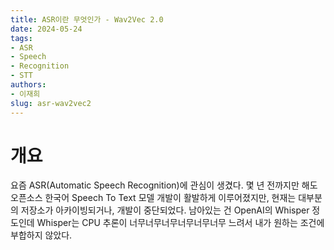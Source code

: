 ```yaml
---
title: ASR이란 무엇인가 - Wav2Vec 2.0
date: 2024-05-24
tags:
- ASR
- Speech
- Recognition
- STT
authors:
- 이재희
slug: asr-wav2vec2
---
```


# 개요

요즘 ASR(Automatic Speech Recognition)에 관심이 생겼다. 몇 년 전까지만 해도 오픈소스 한국어 Speech To Text 모델 개발이 활발하게 이루어졌지만, 현재는 대부분의 저장소가 아카이빙되거나, 개발이 중단되었다. 남아있는 건 OpenAI의 Whisper 정도인데 Whisper는 CPU 추론이 너무너무너무너무너무너무 느려서 내가 원하는 조건에 부합하지 않았다.
